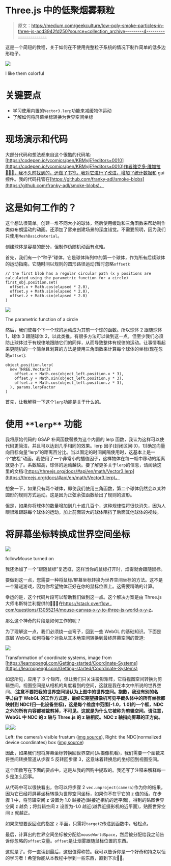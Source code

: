 # Three.js 中的低聚烟雾颗粒

> 原文：<https://medium.com/geekculture/low-poly-smoke-particles-in-three-js-acd3942fd250?source=collection_archive---------4----------------------->

这是一个简短的教程，关于如何在不使用完整粒子系统的情况下制作简单的低多边形粒子。

![](img/220e38d6f2596a7d9ef4815c93f7aa94.png)

I like them colorful

# 关键要点

*   学习使用内置的`Vector3.lerp`功能来减缓物体运动
*   了解如何将屏幕坐标转换为世界空间坐标

# 现场演示和代码

大部分代码和想法都来自这个很酷的代码笔:[https://codepen.io/vcomics/pen/KBMyjE?editors=0010](https://codepen.io/vcomics/pen/KBMyjE?editors=0010)作者维克多·维加拉🙇🏻‍♂️，我不久前找到的，还做了书签。我对它进行了改进，增加了统计数据和 gui 控件。我的代码托管在[https://github.com/franky-adl/smoke-blobs](https://github.com/franky-adl/smoke-blobs)。

# 这是如何工作的？

这个想法很简单。创建一堆不同大小的球体，然后使用缓动和三角函数来帮助制作类似布朗运动的动画。还添加了雾来创建场景的深度错觉。不需要照明，因为我们只使用`MeshBasicMaterial`。

创建球体是容易的部分，但制作伪随机动画有点难。

首先，我们有一个“种子”球体，它是球体阵列中的第一个球体，作为所有后续球体的运动指南。它随时间以规则的圆形路径运动(暂时忽略`offset`):

```
// the first blob has a regular circular path (x y positions are calculated using the parametric function for a circle)
first_obj.position.set(
  offset.x + Math.cos(elapsed * 2.0),
  offset.y + Math.sin(elapsed * 2.0),
  offset.z + Math.sin(elapsed * 2.0)
)
```

![](img/4a110075b3e1aac298e136598a827e5b.png)

The parametric function of a circle

然后，我们使每个下一个球的运动成为其前一个球的函数。所以球体 2 跟随球体 1，球体 3 跟随球体 2，以此类推。有很多方法可以做到这一点，但至少我们必须防止球体过于有规律地跟随它们的同伴，从而导致整体有规律的运动。让事情看起来更随机的一个简单且划算的方法是使用三角函数来计算每个球体的坐标(现在忽略`offset`):

```
object.position.lerp(
  new THREE.Vector3(
    offset.x + Math.cos(object_left.position.x * 3),
    offset.y + Math.sin(object_left.position.y * 3),
    offset.z + Math.cos(object_left.position.z * 3),
  ), params.lerpFactor
)
```

首先，让我解释一下这个`lerp`功能是关于什么的。

# **使用** `**lerp**` **功能**

我将原始代码的 GSAP 补间函数替换为这个内置的 lerp 函数，我认为这样可以使代码更简洁，并且可以达到几乎相同的效果。lerp 因子(封闭区间:[0，1])确定向量向目标向量“lerp”的距离百分比。当以固定的时间间隔使用时，这基本上是一个“放松”动画。我使用了一个非常小的插值因子，这样物体在每一帧中移动的距离就更小了。系数越高，球体的运动越快。要了解更多关于`lerp`的信息，请阅读这里的文档:[https://threejs.org/docs/#api/en/math/Vector3.lerp](https://threejs.org/docs/#api/en/math/Vector3.lerp)。

想象一下，如果只有两个球体，即使我们使用三角函数，第二个球体仍然会以某种圆形的规则方式运动。这是因为正弦余弦函数给出了规则的波形。

但是，如果你将球体的数量增加到几十或几百个，这种规律性将很快消失，因为人眼很难跟踪每个球体的运动，加上前面较大的球体阻挡了后面其他球体的视线。

# **将屏幕坐标转换成世界空间坐标**

![](img/b70cb9655d654a3365b96c487ab84ef6.png)

followMouse turned on

我还添加了一个“跟随鼠标”复选框，这样当你的鼠标打开时，烟雾就会跟随鼠标。

要做到这一点，您需要一种将鼠标/屏幕坐标转换为世界空间坐标的方法。这不是一个猜谜游戏，因为你希望物体正好在你的鼠标位置上。这需要精确的计算。

幸运的是，这个代码片段可以帮助我们做到这一点。这个解决方案是由 Three.js 大师韦斯特兰利提供的🙇🏻‍♂️在[https://stack overflow . com/questions/13055214/mouse-canvas-x-y-to-three-js-world-x-y-z](https://stackoverflow.com/questions/13055214/mouse-canvas-x-y-to-three-js-world-x-y-z)。

那么这个神奇的片段是如何工作的呢？

为了理解这一点，我们必须绕一点弯子，回到一些 WebGL 的基础知识。下面是底层 WebGL 如何将每个对象从其本地空间转换到最终屏幕空间的管道:

![](img/578a923bebf3d850ebbf955733db1c77.png)

Transformation of coordinate systems, image from [https://learnopengl.com/Getting-started/Coordinate-Systems](https://learnopengl.com/Getting-started/Coordinate-Systems)

如您所见，应用了 3 个矩阵，但让我们只关注投影矩阵，它将视图空间转换为剪辑空间。视图空间是从相机的角度看到的空间，这就是我在本文中所说的世界空间。(**注意不要把我的世界空间误认为上图中的世界空间。抱歉，我没有别的名字。)由于 WebGL 的工作方式是，最终它期望摄像机可见平截头体中的所有坐标都映射到 NDC(归一化设备坐标)，这是每个维度中范围[-1.0，1.0]的一个框，NDC 之外的所有内容都被裁剪掉，不可见。这就是为什么它被称为剪辑空间。请注意，WebGL 中 NDC 的 z 轴与 Three.js 的 z 轴相反。NDC z 轴指向屏幕的正方向。**

![](img/0a3f589e5ea9fd6d0926e00ebf67fa7c.png)![](img/8226b55ec2895a5dea2ddc2e107118c1.png)

Left: the camera’s visible frustum ([img source](https://threejs.org/manual/#en/cameras)), Right: the NDC(normalized device coordinates) box ([img source](https://developer.mozilla.org/en-US/docs/Web/API/WebGL_API/WebGL_model_view_projection))

因此，如果我们想将屏幕坐标转换回世界空间(从摄像机看)，我们需要一个函数来将空间转换管道从步骤 5 反转回步骤 3，这意味着转换后的坐标回到视图空间。

这个函数写在下面的要点中。这是从我的回购中提取的。我还写了注释来解释每一步是怎么回事。

从代码中可以很快看出，你可以将步骤 2 `vec.unproject(camera)`作为你的结果，因为它已经将屏幕坐标转换为世界空间坐标，如果你不在乎它的 z 值的话。在步骤 1 中，将剪辑空间 z 设置为 1.0 越接近(越接近相机的远平面)，得到的贴图世界空间 z 越负；将剪辑空间 z 设置为-1.0 越近(越靠近摄影机的近平面)，贴图世界空间 z 就越正。

如果您想要返回点的指定 z 平面，只需将`targetZ`传递到函数中。轻松点。

最后，计算出的世界空间坐标被分配给`mouseWorldSpace`，然后被分配给我之前告诉你忽略的`offset`变量。`offset`是让烟雾跟随鼠标位置的东西。

这就是了。你一直读到最后，这很值得称赞。我可以告诉你是一个好奇和持之以恒的学习者！希望你能从本教程中学到一些东西，直到下次👋🏼。